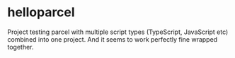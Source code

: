 # helloparcel

Project testing parcel with multiple script types (TypeScript, JavaScript etc)
combined into one project. And it seems to work perfectly fine wrapped together. 
